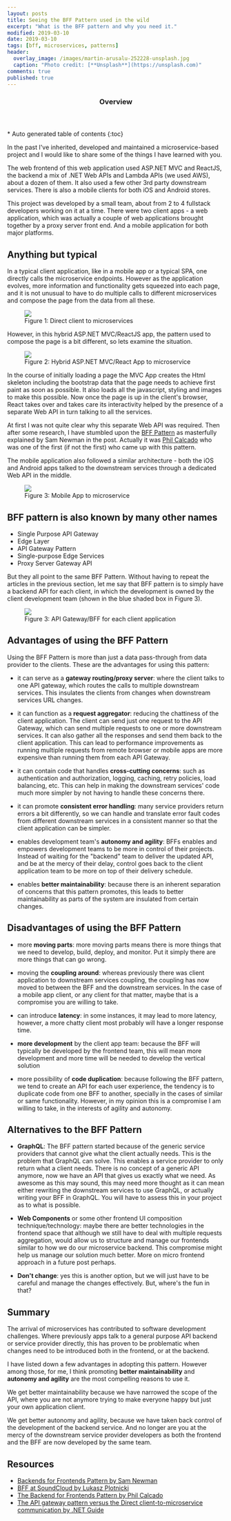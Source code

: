 ```yaml
---
layout: posts
title: Seeing the BFF Pattern used in the wild
excerpt: "What is the BFF pattern and why you need it."
modified: 2019-03-10
date: 2019-03-10
tags: [bff, microservices, patterns]
header: 
  overlay_image: /images/martin-arusalu-252228-unsplash.jpg
  caption: "Photo credit: [**Unsplash**](https://unsplash.com)"
comments: true
published: true
---
```


<section id="table-of-contents" class="toc">
  <header>
    <h3>Overview</h3>
  </header>
<div id="drawer" markdown="1">
*  Auto generated table of contents
{:toc}
</div>
</section><!-- /#table-of-contents -->

In the past I've inherited, developed and maintained a microservice-based project and I would like to share some of the things I have learned with you. 

The web frontend of this web application used ASP.NET MVC and ReactJS, the backend a mix of .NET Web APIs and Lambda APIs (we used AWS), about a dozen of them. It also used a few other 3rd party downstream services. There is also a mobile clients for both iOS and Android stores.

This project was developed by a small team, about from 2 to 4 fullstack developers working on it at a time. There were two client apps - a web application, which was actually a couple of web applications brought together by a proxy server front end. And a mobile application for both major platforms.

## Anything but typical
In a typical client application, like in a mobile app or a typical SPA, one directly calls the microservice endpoints. However as the application evolves, more information and functionality gets squeezed into each page, and it is not unusual to have to do multiple calls to different microservices and compose the page from the data from all these.
<figure>
	<a href="../images/direct-client-to-microservice.png"><img src="../images/direct-client-to-microservice.png"></a>
	<figcaption>Figure 1: Direct client to microservices</figcaption>
</figure>

However, in this hybrid ASP.NET MVC/ReactJS app, the pattern used to compose the page is a bit different, so lets examine the situation. 

<figure>
	<a href="../images/hybrid-client-to-microservice.png"><img src="../images/hybrid-client-to-microservice.png"></a>
	<figcaption>Figure 2: Hybrid ASP.NET MVC/React App to microservice</figcaption>
</figure>

In the course of initially loading a page the MVC App creates the Html skeleton including the bootstrap data that the page needs to achieve first paint as soon as possible. It also loads all the javascript, styling and images to make this possible. Now once the page is up in the client's browser, React takes over and takes care its interactivity helped by the presence of a separate Web API in turn talking to all the services. 

At first I was not quite clear why this separate Web API was required. Then after some research, I have stumbled upon the [BFF Pattern](https://samnewman.io/patterns/architectural/bff/) as masterfully explained by Sam Newman in the post. Actually it was [Phil Calcado](http://philcalcado.com/2015/09/18/the_back_end_for_front_end_pattern_bff.html) who was one of the first (if not the first) who came up with this pattern. 

The mobile application also followed a similar architecture - both the iOS and Android apps talked to the downstream services through a dedicated Web API in the middle. 

<figure>
	<a href="../images/mobile-client-to-microservice.png"><img src="../images/mobile-client-to-microservice.png"></a>
	<figcaption>Figure 3: Mobile App to microservice</figcaption>
</figure>

## BFF pattern is also known by many other names

- Single Purpose API Gateway
- Edge Layer
- API Gateway Pattern
- Single-purpose Edge Services
- Proxy Server Gateway API

But they all point to the same BFF Pattern. Without having to repeat the articles in the previous section, let me say that BFF pattern is to simply have a backend API for each client, in which the development is owned by the client development team (shown in the blue shaded box in Figure 3).

<figure>
	<a href="../images/bff-vs-dev-ownership.png"><img src="../images/bff-vs-dev-ownership.png"></a>
	<figcaption>Figure 3: API Gateway/BFF for each client application</figcaption>
</figure>

## Advantages of using the BFF Pattern
Using the BFF Pattern is more than just a data pass-through from data provider to the clients. These are the advantages for using this pattern:
- it can serve as a **gateway routing/proxy server**: where the client talks to one API gateway, which routes the calls to multiple downstream services. This insulates the clients from changes when downstream services URL changes. 
  
- it can function as a **request aggregator**: reducing the chattiness of the client application. The client can send just one request to the API Gateway, which can send multiple requests to one or more downstream services. It can also gather all the responses and send them back to the client application. This can lead to performance improvements as running multiple requests from remote browser or mobile apps are more expensive than running them from each API Gateway. 

- it can contain code that handles **cross-cutting concerns**: such as authentication and authorization, logging, caching, retry policies, load balancing, etc. This can help in making the downstream services' code much more simpler by not having to handle these concerns there.

- it can promote **consistent error handling**: many service providers return errors a bit differently, so we can handle and translate error fault codes from different downstream services in a consistent manner so that the client application can be simpler. 
  
- enables development team's **autonomy and agility**: BFFs enables and empowers development teams to be more in control of their projects. Instead of waiting for the "backend" team to deliver the updated API, and be at the mercy of their delay, control goes back to the client application team to be more on top of their delivery schedule.

- enables **better maintainability**: because there is an inherent separation of concerns that this pattern promotes, this leads to better maintainability as parts of the system are insulated from certain changes. 

## Disadvantages of using the BFF Pattern
- more **moving parts**: more moving parts means there is more things that we need to develop, build, deploy, and monitor. Put it simply there are more things that can go wrong. 
  
- moving the **coupling around**: whereas previously there was client application to downstream services coupling, the coupling has now moved to between the BFF and the downstream services. In the case of a mobile app client, or any client for that matter, maybe that is a compromise you are willing to take.
  
- can introduce **latency**: in some instances, it may lead to more latency, however, a more chatty client most probably will have a longer response time.
  
- **more development** by the client app team: because the BFF will typically be developed by the frontend team, this will mean more development and more time will be needed to develop the vertical solution

- more possibility of **code duplication**: because following the BFF pattern, we tend to create an API for each user experience, the tendency is to duplicate code from one BFF to another, specially in the cases of similar or same functionality. However, in my opinion this is a compromise I am willing to take, in the interests of agility and autonomy. 

## Alternatives to the BFF Pattern
- **GraphQL**: The BFF pattern started because of the generic service providers that cannot give what the client actually needs. This is the problem that GraphQL can solve. This enables a service provider to only return what a client needs. There is no concept of a generic API anymore, now we have an API that gives us exactly what we need. As awesome as this may sound, this may need more thought as it can mean either rewriting the downstream services to use GraphQL, or actually writing your BFF in GraphQL. You will have to assess this in your project as to what is possible.
  
- **Web Components** or some other frontend UI composition technique/technology: maybe there are better technologies in the frontend space that although we still have to deal with multiple requests aggregation, would allow us to structure and manage our frontends similar to how we do our microservice backend. This compromise might help us manage our solution much better. More on micro frontend approach in a future post perhaps.

- **Don't change**: yes this is another option, but we will just have to be careful and manage the changes effectively. But, where's the fun in that?

## Summary
  
  The arrival of microservices has contributed to software development challenges. Where previously apps talk to a general purpose API backend or service provider directly, this has proven to be problematic when changes need to be introduced both in the frontend, or at the backend. 

  I have listed down a few advantages in adopting this pattern. However among those, for me, I think promoting **better maintainability** and **autonomy and agility** are the most compelling reasons to use it.
  
  We get better maintainability because we have narrowed the scope of the API, where you are not anymore trying to make everyone happy but just your own application client. 

  We get better autonomy and agility, because we have taken back control of the development of the backend service. And no longer are you at the mercy of the downstream service provider developers as both the frontend and the BFF are now developed by the same team.

## Resources

- [Backends for Frontends Pattern by Sam Newman](https://samnewman.io/patterns/architectural/bff/)
- [BFF at SoundCloud by Lukasz Plotnicki](https://www.thoughtworks.com/insights/blog/bff-soundcloud)
- [The Backend for Frontends Pattern by Phil Calcado](http://philcalcado.com/2015/09/18/the_back_end_for_front_end_pattern_bff.html)
- [The API gateway pattern versus the Direct client-to-microservice communication by .NET Guide](https://docs.microsoft.com/en-us/dotnet/standard/microservices-architecture/architect-microservice-container-applications/direct-client-to-microservice-communication-versus-the-api-gateway-pattern)
